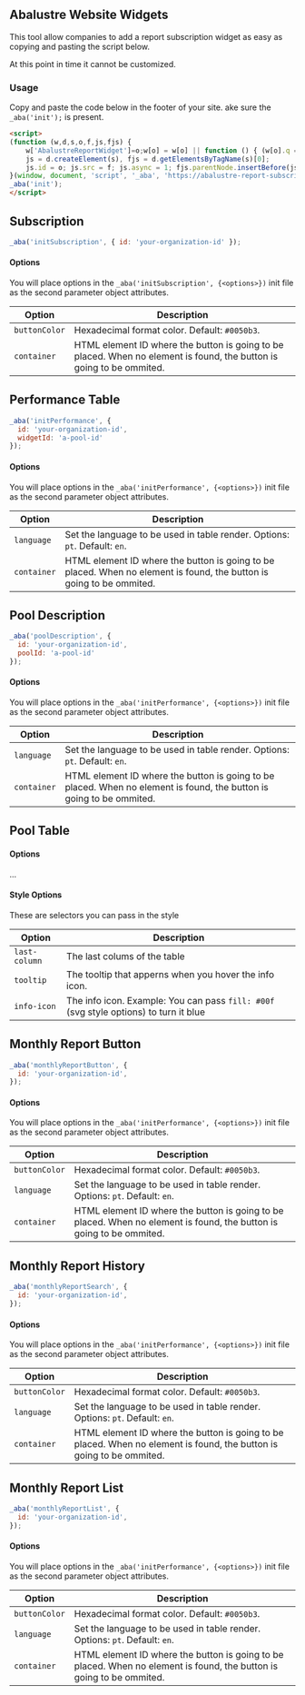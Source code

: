 ## Abalustre Website Widgets

This tool allow companies to add a report subscription widget as easy as copying and pasting the script below.

At this point in time it cannot be customized.

### Usage

Copy and paste the code below in the footer of your site. ake sure the `_aba('init');` is present.

```html
<script>
(function (w,d,s,o,f,js,fjs) {
    w['AbalustreReportWidget']=o;w[o] = w[o] || function () { (w[o].q = w[o].q || []).push(arguments) };
    js = d.createElement(s), fjs = d.getElementsByTagName(s)[0];
    js.id = o; js.src = f; js.async = 1; fjs.parentNode.insertBefore(js, fjs);
}(window, document, 'script', '_aba', 'https://abalustre-report-subscription.s3.amazonaws.com/widget.js'));
_aba('init');
</script>
```

## Subscription

```js
_aba('initSubscription', { id: 'your-organization-id' });
```

#### Options

You will place options in the `_aba('initSubscription', {<options>})` init file as the second parameter object attributes.

| Option | Description |
| - | - |
| `buttonColor` | Hexadecimal format color. Default: `#0050b3`. |
| `container` | HTML element ID where the button is going to be placed. When no element is found, the button is going to be ommited. |

## Performance Table

```js
_aba('initPerformance', {
  id: 'your-organization-id',
  widgetId: 'a-pool-id'
});
```

#### Options

You will place options in the `_aba('initPerformance', {<options>})` init file as the second parameter object attributes.

| Option | Description |
| - | - |
| `language` | Set the language to be used in table render. Options: `pt`. Default: `en`. |
| `container` | HTML element ID where the button is going to be placed. When no element is found, the button is going to be ommited. |

## Pool Description

```js
_aba('poolDescription', {
  id: 'your-organization-id',
  poolId: 'a-pool-id'
});
```

#### Options

You will place options in the `_aba('initPerformance', {<options>})` init file as the second parameter object attributes.

| Option | Description |
| - | - |
| `language` | Set the language to be used in table render. Options: `pt`. Default: `en`. |
| `container` | HTML element ID where the button is going to be placed. When no element is found, the button is going to be ommited. |

## Pool Table

#### Options

...
#### Style Options

These are selectors you can pass in the style

| Option | Description |
| - | - |
| `last-column` | The last colums of the table |
| `tooltip` | The tooltip that apperns when you hover the info icon. |
| `info-icon` | The info icon. Example: You can pass `fill: #00f` (svg style options) to turn it blue |

## Monthly Report Button

```js
_aba('monthlyReportButton', {
  id: 'your-organization-id',
});
```

#### Options

You will place options in the `_aba('initPerformance', {<options>})` init file as the second parameter object attributes.

| Option | Description |
| - | - |
| `buttonColor` | Hexadecimal format color. Default: `#0050b3`. |
| `language` | Set the language to be used in table render. Options: `pt`. Default: `en`. |
| `container` | HTML element ID where the button is going to be placed. When no element is found, the button is going to be ommited. |

## Monthly Report History

```js
_aba('monthlyReportSearch', {
  id: 'your-organization-id',
});
```

#### Options

You will place options in the `_aba('initPerformance', {<options>})` init file as the second parameter object attributes.

| Option | Description |
| - | - |
| `buttonColor` | Hexadecimal format color. Default: `#0050b3`. |
| `language` | Set the language to be used in table render. Options: `pt`. Default: `en`. |
| `container` | HTML element ID where the button is going to be placed. When no element is found, the button is going to be ommited. |

## Monthly Report List

```js
_aba('monthlyReportList', {
  id: 'your-organization-id',
});
```

#### Options

You will place options in the `_aba('initPerformance', {<options>})` init file as the second parameter object attributes.

| Option | Description |
| - | - |
| `buttonColor` | Hexadecimal format color. Default: `#0050b3`. |
| `language` | Set the language to be used in table render. Options: `pt`. Default: `en`. |
| `container` | HTML element ID where the button is going to be placed. When no element is found, the button is going to be ommited. |